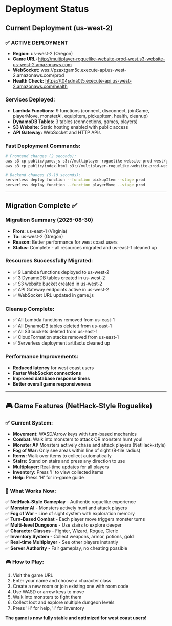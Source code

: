 # Deployment Status

## Current Deployment (us-west-2)

### ✅ **ACTIVE DEPLOYMENT**
- **Region:** us-west-2 (Oregon)
- **Game URL:** http://multiplayer-roguelike-website-prod-west.s3-website-us-west-2.amazonaws.com
- **WebSocket:** wss://pzaxtgam5c.execute-api.us-west-2.amazonaws.com/prod
- **Health Check:** https://t04sdna0t5.execute-api.us-west-2.amazonaws.com/health

### Services Deployed:
- **Lambda Functions:** 9 functions (connect, disconnect, joinGame, playerMove, monsterAI, equipItem, pickupItem, health, cleanup)
- **DynamoDB Tables:** 3 tables (connections, games, players)
- **S3 Website:** Static hosting enabled with public access
- **API Gateway:** WebSocket and HTTP APIs

### Fast Deployment Commands:
```bash
# Frontend changes (2 seconds):
aws s3 cp public/game.js s3://multiplayer-roguelike-website-prod-west/game.js --region us-west-2
aws s3 cp public/index.html s3://multiplayer-roguelike-website-prod-west/index.html --region us-west-2

# Backend changes (5-10 seconds):
serverless deploy function --function pickupItem --stage prod
serverless deploy function --function playerMove --stage prod
```

---

## Migration Complete ✅

### **Migration Summary (2025-08-30)**
- **From:** us-east-1 (Virginia) 
- **To:** us-west-2 (Oregon)
- **Reason:** Better performance for west coast users
- **Status:** Complete - all resources migrated and us-east-1 cleaned up

### Resources Successfully Migrated:
- ✅ 9 Lambda functions deployed to us-west-2
- ✅ 3 DynamoDB tables created in us-west-2
- ✅ S3 website bucket created in us-west-2
- ✅ API Gateway endpoints active in us-west-2
- ✅ WebSocket URL updated in game.js

### Cleanup Complete:
- ✅ All Lambda functions removed from us-east-1
- ✅ All DynamoDB tables deleted from us-east-1
- ✅ All S3 buckets deleted from us-east-1
- ✅ CloudFormation stacks removed from us-east-1
- ✅ Serverless deployment artifacts cleaned up

### Performance Improvements:
- **Reduced latency** for west coast users
- **Faster WebSocket connections**
- **Improved database response times**
- **Better overall game responsiveness**

---

## 🎮 Game Features (NetHack-Style Roguelike)

### ✅ **Current System:**
- **Movement:** WASD/Arrow keys with turn-based mechanics
- **Combat:** Walk into monsters to attack OR monsters hunt you!
- **Monster AI:** Monsters actively chase and attack players (NetHack-style)
- **Fog of War:** Only see areas within line of sight (8-tile radius)
- **Items:** Walk over items to collect automatically
- **Stairs:** Stand on stairs and press any direction to use
- **Multiplayer:** Real-time updates for all players
- **Inventory:** Press 'I' to view collected items
- **Help:** Press 'H' for in-game guide

### 🎯 What Works Now:
✅ **NetHack-Style Gameplay** - Authentic roguelike experience  
✅ **Monster AI** - Monsters actively hunt and attack players  
✅ **Fog of War** - Line of sight system with exploration memory  
✅ **Turn-Based Combat** - Each player move triggers monster turns  
✅ **Multi-level Dungeons** - Use stairs to explore deeper  
✅ **Character Classes** - Fighter, Wizard, Rogue, Cleric  
✅ **Inventory System** - Collect weapons, armor, potions, gold  
✅ **Real-time Multiplayer** - See other players instantly  
✅ **Server Authority** - Fair gameplay, no cheating possible  

### 🎮 How to Play:
1. Visit the game URL
2. Enter your name and choose a character class
3. Create a new room or join existing one with room code
4. Use WASD or arrow keys to move
5. Walk into monsters to fight them
6. Collect loot and explore multiple dungeon levels
7. Press 'H' for help, 'I' for inventory

**The game is now fully stable and optimized for west coast users!**